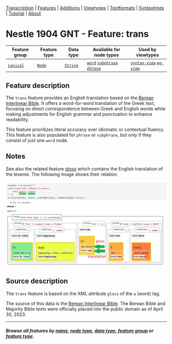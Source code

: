 <a name="start"></a>
<div class="hidden-content">
<a href="../transcription.md">Transcription</a> | <a href="README.md#start">Features</a>  | <a href="../additions/README.md#start">Additions</a> | <a href="../viewtypes.md#start">Viewtypes</a>  | <a href="../textformats.md#start">Textformats</a> |  <a href="../syntaxtrees.md#start">Syntaxtrees</a> | <a href="../tutorial/README.md#start">Tutorial</a>  | <a href="../about.md#start">About</a>
</div>

# Nestle 1904 GNT - Feature: trans

Feature group | Feature type | Data type | Available for node types | Used by viewtypes
---  | --- | --- | --- | ---
[`Lexical`](featuresbygroup.md#lexical-features) | [`Node`](featuresbyfeaturetype.md#node-features) | [`String`](featuresbydatatype.md#string-datatype)  | [`word`](featuresbynodetype.md#word-nodes) [`subphrase`](featuresbynodetype.md#subphrase-nodes) [`phrase`](featuresbynodetype.md#phrase-nodes) | [`syntax-view`](../syntax-view.md#start) [`wg-view`](../wg-view.md#start) 

## Feature description

The `trans` feature provides an English translation based on the [Berean Interlinear Bible](https://berean.bible/). It offers a word-for-word translation of the Greek text, focusing on direct correspondence between Greek and English words while making adjustments for English grammar and punctuation to enhance readability.

This feature prioritizes literal accuracy over idiomatic or contextual fluency. This feature is also populated for `phrase` or `subphrase`, but only if they consist of just one `word` node.

## Notes

See also the related feature [gloss](gloss.md#start) which contains the English translation of the lexeme. The following image shows their relation:

<img src="images/gloss_versus_translation.png" width="600px">

## Source description

The `trans` feature is based on the XML attribute `gloss` of the `w` (word) tag.

The source of this data is the [Berean Interlinear Bible](https://interlinearbible.com/). The Berean Bible and Majority Bible texts were officially placed into the public domain as of April 30, 2023.

---
#### *Browse all features by [name](featuresbyname.md#start), [node type](featuresbynodetype.md#start), [data type](featuresbydatatype.md#start), [feature group](featuresbygroup.md#start) or [feature type](featuresbyfeaturetype.md#start).*

